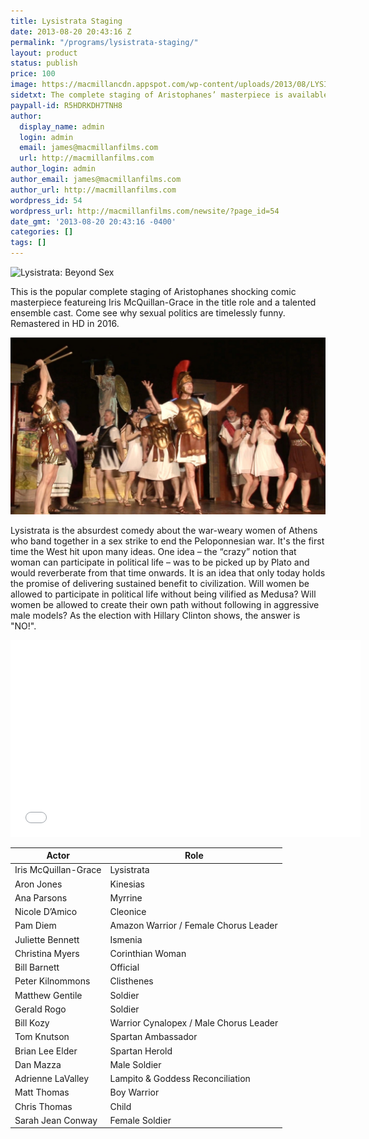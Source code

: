 ```yaml
---
title: Lysistrata Staging
date: 2013-08-20 20:43:16 Z
permalink: "/programs/lysistrata-staging/"
layout: product
status: publish
price: 100
image: https://macmillancdn.appspot.com/wp-content/uploads/2013/08/LYSISTRATAcompSM.jpg
sidetxt: The complete staging of Aristophanes’ masterpiece is available on DVD - $100.
paypall-id: R5HDRKDH7TNH8
author:
  display_name: admin
  login: admin
  email: james@macmillanfilms.com
  url: http://macmillanfilms.com
author_login: admin
author_email: james@macmillanfilms.com
author_url: http://macmillanfilms.com
wordpress_id: 54
wordpress_url: http://macmillanfilms.com/newsite/?page_id=54
date_gmt: '2013-08-20 20:43:16 -0400'
categories: []
tags: []
---
```


![Lysistrata: Beyond Sex](https://macmillancdn.appspot.com/wp-content/uploads/2013/08/LYSISTRATAcompSM.jpg)

This is the popular complete staging of Aristophanes shocking comic masterpiece featureing Iris McQuillan-Grace in the title role and a talented ensemble cast.  Come see why sexual politics are timelessly funny. Remastered in HD in 2016.

![Lysistrata Staging](/image/Lysistrata_Staging.jpg)

Lysistrata is the absurdest comedy about the war-weary women of Athens who band together in a sex strike to end the Peloponnesian war. It's  the first time the West hit upon many ideas. One idea – the “crazy” notion that woman can participate in political life – was to be picked up by Plato and would reverberate from that time onwards. It is an idea that only today holds the promise of delivering sustained benefit to civilization. Will women be allowed to participate in political life without being vilified as Medusa? Will women be allowed to create their own path without following in aggressive male models? As the election with Hillary Clinton shows, the answer is "NO!".


<iframe src="//www.youtube.com/embed/hOOJ1Emr0LI?rel=0&amp;modestbranding=1&amp;autohide=1" width="560" height="315" frameborder="0" allowfullscreen="allowfullscreen"></iframe>


**Actor** | **Role**
---|---
Iris McQuillan-Grace | Lysistrata
Aron Jones | Kinesias
Ana Parsons |Myrrine
Nicole D’Amico | Cleonice
Pam Diem | Amazon Warrior / Female Chorus Leader
Juliette Bennett | Ismenia
Christina Myers | Corinthian Woman
Bill Barnett | Official
Peter Kilnommons | Clisthenes
Matthew Gentile | Soldier
Gerald Rogo | Soldier
Bill Kozy | Warrior Cynalopex / Male Chorus Leader
Tom Knutson | Spartan Ambassador
Brian Lee Elder | Spartan Herold
Dan Mazza | Male Soldier
Adrienne LaValley | Lampito & Goddess Reconciliation
Matt Thomas | Boy Warrior
Chris Thomas | Child 
Sarah Jean Conway | Female Soldier 




